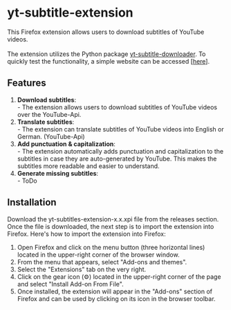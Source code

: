 # yt-subtitle-extension
This Firefox extension allows users to download subtitles of YouTube videos.
</br><br>
The extension utilizes the Python package [yt-subtitle-downloader](https://gogs.lremane.xyz/lremane/yt-subtitle-downloader). To quickly test the functionality, a simple website can be accessed [[here](https://yt-subtitles.lremane.xyz)].


## Features
1. **Download subtitles**:\
\- The extension allows users to download subtitles of YouTube videos over the YouTube-Api.
2. **Translate subtitles**:\
\- The extension can translate subtitles of YouTube videos into English or German. (YouTube-Api)
3. **Add punctuation & capitalization**:\
\- The extension automatically adds punctuation and capitalization to the subtitles in case they are auto-generated by YouTube. This makes the subtitles more readable and easier to understand.
4. **Generate missing subtitles**:\
\- ToDo

## Installation
Download the yt-subtitles-extension-x.x.xpi file from the releases section. Once the file is downloaded, the next step is to import the extension into Firefox. Here's how to import the extension into Firefox:

1. Open Firefox and click on the menu button (three horizontal lines) located in the upper-right corner of the browser window.
2. From the menu that appears, select "Add-ons and themes".
3. Select the "Extensions" tab on the very right. 
4. Click on the gear icon (⚙️) located in the upper-right corner of the page and select "Install Add-on From File".
5. Once installed, the extension will appear in the "Add-ons" section of Firefox and can be used by clicking on its icon in the browser toolbar.
